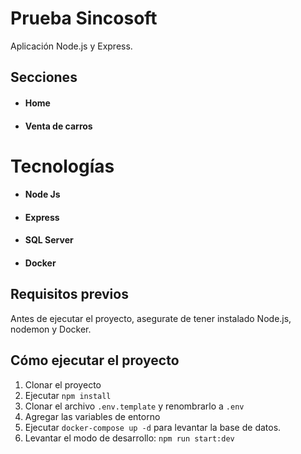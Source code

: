 # Prueba Sincosoft

Aplicación Node.js y Express.

## Secciones

- #### Home
- #### Venta de carros

# Tecnologías

- #### Node Js
- #### Express
- #### SQL Server
- #### Docker

## Requisitos previos

Antes de ejecutar el proyecto, asegurate de tener instalado Node.js, nodemon y Docker.

## Cómo ejecutar el proyecto

1. Clonar el proyecto
2. Ejecutar `npm install`
3. Clonar el archivo `.env.template` y renombrarlo a `.env`
4. Agregar las variables de entorno
5. Ejecutar `docker-compose up -d` para levantar la base de datos.
6. Levantar el modo de desarrollo: `npm run start:dev`